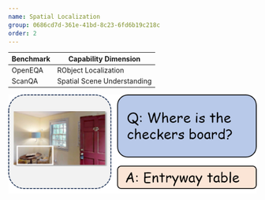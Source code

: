```yaml
---
name: Spatial Localization
group: 0686cd7d-361e-41bd-8c23-6fd6b19c218c
order: 2
---
```


| **Benchmark** | **Capability Dimension**    |
|---------------|-----------------------------|
| OpenEQA       | RObject Localization        |
| ScanQA        | Spatial Scene Understanding |

![alt text](spatialLocalization.png)
